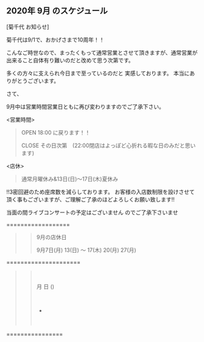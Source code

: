 ## 2020年 9月 のスケジュール
 

[菊千代 お知らせ]


菊千代は9/1で、おかげさまで10周年！！

>>
>>
>>
>>


こんなご時世なので、まったくもって通常営業とさせて頂きますが、通常営業が出来ること自体有り難いのだと改めて思う次第です。

>>
>>
>>

多くの方々に支えられ今日まで至っているのだと
実感しております。
本当にありがとうございます。

>>
>>
>>


さて、

9月中は営業時間営業日ともに再び変わりますのでご了承下さい。
>>
>>
>>
>>
<営業時間>
>>
>>
>>
>>
> OPEN 18:00   に戻ります！！
>>
> CLOSE その日次第　(22:00閉店はよっぽど心折れる暇な日のみだと思います)

>>
>>
>>
>>






<店休>
> 通常月曜休み&13日(日)〜17日(木)夏休み

>>
>>
>>
>>



!!3密回避のため座席数を減らしております。
お客様の入店数制限を設けさせて頂く事もございますが、ご理解ご了承のほどよろしくお願い致します!!

>>
>>
>>

当面の間ライブコンサートの予定はございません
のでご了承下さいませ

>>
>>
>>
>>




==================




>>9月の店休日
>>
>>
>>9月7日(月)  13(日) 〜 17(木)  20(月)  27(月)  


>>
>>


=====================
>>
>> <br/>
>>
>> 月 日 ()
>> 
>> <br/>
>>
>> - 
>>
>>
>> <br/>
>>
>>
>> 
>>
>>  
>>
>>
>>


 ================

